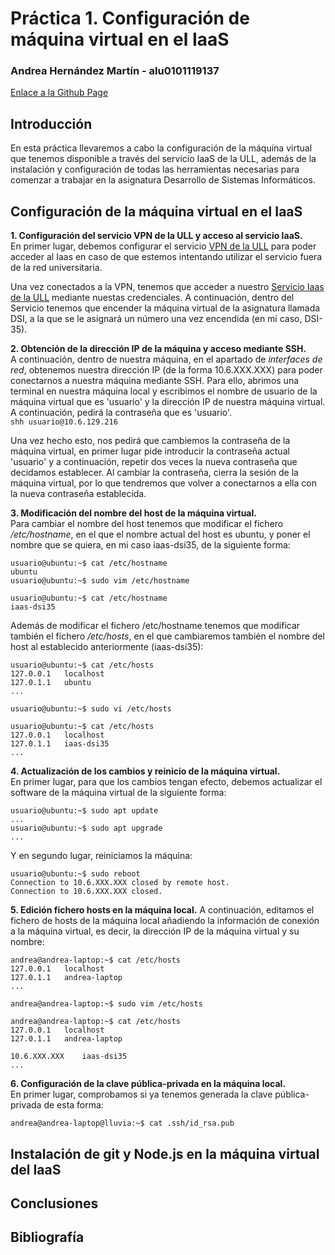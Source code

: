 # Práctica 1. Configuración de máquina virtual en el IaaS
### Andrea Hernández Martín - alu0101119137
[Enlace a la Github Page](https://ull-esit-inf-dsi-2021.github.io/ull-esit-inf-dsi-20-21-prct01-iaas-alu0101119137/)

## Introducción
En esta práctica llevaremos a cabo la configuración de la máquina virtual que tenemos disponible a través del servicio IaaS de la ULL, además de la instalación y configuración de todas las herramientas necesarias para comenzar a trabajar en la asignatura Desarrollo de Sistemas Informáticos.

## Configuración de la máquina virtual en el IaaS
**1. Configuración del servicio VPN de la ULL y acceso al servicio IaaS.**  
En primer lugar, debemos configurar el servicio [VPN de la ULL](https://www.ull.es/servicios/stic/2020/12/01/servicio-de-vpn-de-la-ull/) para poder acceder al Iaas en caso de que estemos intentando utilizar el servicio fuera de la red universitaria.  
    
Una vez conectados a la VPN, tenemos que acceder a nuestro [Servicio Iaas de la ULL](https://www.iaas.ull.es) mediante nuestas credenciales. A continuación, dentro del Servicio tenemos que encender la máquina virtual de la asignatura llamada DSI, a la que se le asignará un número una vez encendida (en mi caso, DSI-35).  
  
**2. Obtención de la dirección IP de la máquina y acceso mediante SSH.**  
A continuación, dentro de nuestra máquina, en el apartado de *interfaces de red*, obtenemos nuestra dirección IP (de la forma 10.6.XXX.XXX) para poder conectarnos a nuestra máquina mediante SSH. Para ello, abrimos una terminal en nuestra máquina local y escribimos el nombre de usuario de la máquina virtual que es 'usuario' y la dirección IP de nuestra máquina virtual. A continuación, pedirá la contraseña que es 'usuario'.  
```shh usuario@10.6.129.216 ```  

Una vez hecho esto, nos pedirá que cambiemos la contraseña de la máquina virtual, en primer lugar pide introducir la contraseña actual 'usuario' y a continuación, repetir dos veces la nueva contraseña que decidamos establecer. Al cambiar la contraseña, cierra la sesión de la máquina virtual, por lo que tendremos que volver a conectarnos a ella con la nueva contraseña establecida.

**3. Modificación del nombre del host de la máquina virtual.**  
Para cambiar el nombre del host tenemos que modificar el fichero */etc/hostname*, en el que el nombre actual del host es ubuntu, y poner el nombre que se quiera, en mi caso iaas-dsi35, de la siguiente forma:
```
usuario@ubuntu:~$ cat /etc/hostname
ubuntu
usuario@ubuntu:~$ sudo vim /etc/hostname

usuario@ubuntu:~$ cat /etc/hostname
iaas-dsi35
```  
Además de modificar el fichero /etc/hostname tenemos que modificar también el fichero */etc/hosts*, en el que cambiaremos también el nombre del host al establecido anteriormente (iaas-dsi35):  
```
usuario@ubuntu:~$ cat /etc/hosts
127.0.0.1	localhost
127.0.1.1	ubuntu
...

usuario@ubuntu:~$ sudo vi /etc/hosts

usuario@ubuntu:~$ cat /etc/hosts
127.0.0.1	localhost
127.0.1.1	iaas-dsi35
...
```
**4. Actualización de los cambios y reinicio de la máquina virtual.**  
En primer lugar, para que los cambios tengan efecto, debemos actualizar el software de la máquina virtual de la siguiente forma:
```
usuario@ubuntu:~$ sudo apt update
...
usuario@ubuntu:~$ sudo apt upgrade
...
```  
Y en segundo lugar, reiniciamos la máquina:
```
usuario@ubuntu:~$ sudo reboot
Connection to 10.6.XXX.XXX closed by remote host.
Connection to 10.6.XXX.XXX closed.
```  
**5. Edición fichero hosts en la máquina local.** 
A continuación, editamos el fichero de hosts de la máquina local añadiendo la información de conexión a la máquina virtual, es decir, la dirección IP de la máquina virtual y su nombre:  
```
andrea@andrea-laptop:~$ cat /etc/hosts
127.0.0.1	localhost
127.0.1.1	andrea-laptop
...

andrea@andrea-laptop:~$ sudo vim /etc/hosts

andrea@andrea-laptop:~$ cat /etc/hosts
127.0.0.1	localhost
127.0.1.1	andrea-laptop

10.6.XXX.XXX	iaas-dsi35
...
```  
**6. Configuración de la clave pública-privada en la máquina local.**  
En primer lugar, comprobamos si ya tenemos generada la clave pública-privada de esta forma:  
```
andrea@andrea-laptop@lluvia:~$ cat .ssh/id_rsa.pub

```

## Instalación de git y Node.js en la máquina virtual del IaaS
## Conclusiones
## Bibliografía
